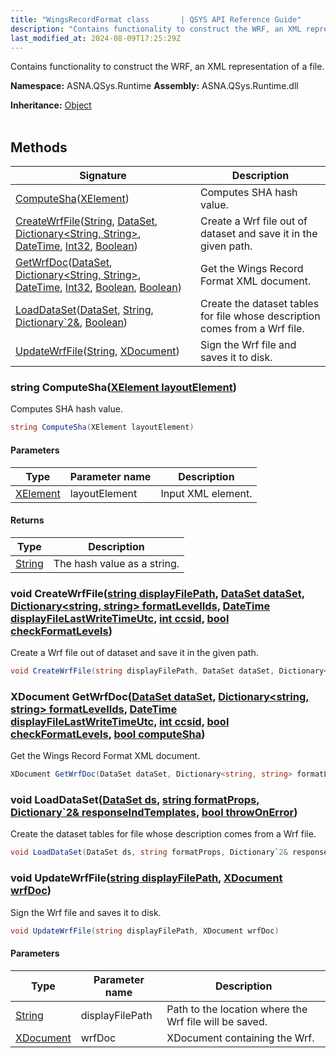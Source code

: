 ```yaml
---
title: "WingsRecordFormat class       | QSYS API Reference Guide"
description: "Contains functionality to construct the WRF, an XML representation of a file. "
last_modified_at: 2024-08-09T17:25:29Z
---
```


Contains functionality to construct the WRF, an XML representation of a file.

**Namespace:** ASNA.QSys.Runtime
**Assembly:** ASNA.QSys.Runtime.dll

**Inheritance:** [Object](https://docs.microsoft.com/en-us/dotnet/api/system.object)
<br>
<br>

## Methods

| Signature | Description |
| --- | --- |
| [ComputeSha](#string-computeshaxelement-layoutelement)([XElement](https://learn.microsoft.com/en-us/dotnet/api/system.xml.linq.xelement?view=net-8.0)) | Computes SHA hash value.
| [CreateWrfFile](#void-createwrffilestring-displayfilepath-dataset-dataset-dictionary-string-string-formatlevelids-datetime-displayfilelastwritetimeutc-int-ccsid-bool-checkformatlevels)([String](https://docs.microsoft.com/en-us/dotnet/api/system.string), [DataSet](https://docs.microsoft.com/en-us/dotnet/api/system.data.dataset), [Dictionary\<String, String\>](https://learn.microsoft.com/en-us/dotnet/api/system.collections.generic.dictionary-2?view=net-8.0), [DateTime](https://docs.microsoft.com/en-us/dotnet/api/system.datetime), [Int32](https://docs.microsoft.com/en-us/dotnet/api/system.int32), [Boolean](https://docs.microsoft.com/en-us/dotnet/api/system.boolean)) | Create a Wrf file out of dataset and save it in the given path.
| [GetWrfDoc](#xdocument-getwrfdocdataset-dataset-dictionary-string-string-formatlevelids-datetime-displayfilelastwritetimeutc-int-ccsid-bool-checkformatlevels-bool-computesha)([DataSet](https://docs.microsoft.com/en-us/dotnet/api/system.data.dataset), [Dictionary\<String, String\>](https://learn.microsoft.com/en-us/dotnet/api/system.collections.generic.dictionary-2?view=net-8.0), [DateTime](https://docs.microsoft.com/en-us/dotnet/api/system.datetime), [Int32](https://docs.microsoft.com/en-us/dotnet/api/system.int32), [Boolean](https://docs.microsoft.com/en-us/dotnet/api/system.boolean), [Boolean](https://docs.microsoft.com/en-us/dotnet/api/system.boolean)) | Get the Wings Record Format XML document.
| [LoadDataSet](#void-loaddatasetdataset-ds-string-formatprops-dictionary-2-responseindtemplates-bool-throwonerror)([DataSet](https://docs.microsoft.com/en-us/dotnet/api/system.data.dataset), [String](https://docs.microsoft.com/en-us/dotnet/api/system.string), [Dictionary`2&](https://learn.microsoft.com/en-us/dotnet/api/system.collections.generic.dictionary-2?view=net-8.0), [Boolean](https://docs.microsoft.com/en-us/dotnet/api/system.boolean)) | Create the dataset tables for file whose description comes from a Wrf file.
| [UpdateWrfFile](#void-updatewrffilestring-displayfilepath-xdocument-wrfdoc)([String](https://docs.microsoft.com/en-us/dotnet/api/system.string), [XDocument](https://learn.microsoft.com/en-us/dotnet/api/system.xml.linq.xdocument?view=net-8.0)) | Sign the Wrf file and saves it to disk.

### string ComputeSha([XElement layoutElement](https://learn.microsoft.com/en-us/dotnet/api/system.xml.linq.xelement?view=net-8.0))

Computes SHA hash value.

```cs
string ComputeSha(XElement layoutElement)
```

#### Parameters

| Type | Parameter name | Description
| --- | --- | ---
| [XElement](https://learn.microsoft.com/en-us/dotnet/api/system.xml.linq.xelement?view=net-8.0) | layoutElement | Input XML element.

#### Returns

| Type | Description
| --- | ---
| [String](https://docs.microsoft.com/en-us/dotnet/api/system.string) | The hash value as a string.

### void CreateWrfFile([string displayFilePath](https://learn.microsoft.com/en-us/dotnet/api/system.string?view=net-8.0), [DataSet dataSet](https://docs.microsoft.com/en-us/dotnet/api/system.data.dataset), [Dictionary\<string, string\> formatLevelIds](https://learn.microsoft.com/en-us/dotnet/api/system.collections.generic.dictionary-2?view=net-8.0), [DateTime displayFileLastWriteTimeUtc](https://docs.microsoft.com/en-us/dotnet/api/system.datetime), [int ccsid](https://learn.microsoft.com/en-us/dotnet/csharp/language-reference/builtin-types/integral-numeric-types), [bool checkFormatLevels](https://docs.microsoft.com/en-us/dotnet/api/system.boolean))

Create a Wrf file out of dataset and save it in the given path.

```cs
void CreateWrfFile(string displayFilePath, DataSet dataSet, Dictionary<string, string> formatLevelIds, DateTime displayFileLastWriteTimeUtc, int ccsid, bool checkFormatLevels)
```

### XDocument GetWrfDoc([DataSet dataSet](https://docs.microsoft.com/en-us/dotnet/api/system.data.dataset), [Dictionary\<string, string\> formatLevelIds](https://learn.microsoft.com/en-us/dotnet/api/system.collections.generic.dictionary-2?view=net-8.0), [DateTime displayFileLastWriteTimeUtc](https://docs.microsoft.com/en-us/dotnet/api/system.datetime), [int ccsid](https://learn.microsoft.com/en-us/dotnet/csharp/language-reference/builtin-types/integral-numeric-types), [bool checkFormatLevels](https://docs.microsoft.com/en-us/dotnet/api/system.boolean), [bool computeSha](https://docs.microsoft.com/en-us/dotnet/api/system.boolean))

Get the Wings Record Format XML document.

```cs
XDocument GetWrfDoc(DataSet dataSet, Dictionary<string, string> formatLevelIds, DateTime displayFileLastWriteTimeUtc, int ccsid, bool checkFormatLevels, bool computeSha)
```

### void LoadDataSet([DataSet ds](https://docs.microsoft.com/en-us/dotnet/api/system.data.dataset), [string formatProps](https://learn.microsoft.com/en-us/dotnet/api/system.string?view=net-8.0), [Dictionary`2& responseIndTemplates](https://learn.microsoft.com/en-us/dotnet/api/system.collections.generic.dictionary-2?view=net-8.0), [bool throwOnError](https://docs.microsoft.com/en-us/dotnet/api/system.boolean))

Create the dataset tables for file whose description comes from a Wrf file.

```cs
void LoadDataSet(DataSet ds, string formatProps, Dictionary`2& responseIndTemplates, bool throwOnError)
```

### void UpdateWrfFile([string displayFilePath](https://learn.microsoft.com/en-us/dotnet/api/system.string?view=net-8.0), [XDocument wrfDoc](https://learn.microsoft.com/en-us/dotnet/api/system.xml.linq.xdocument?view=net-8.0))

Sign the Wrf file and saves it to disk.

```cs
void UpdateWrfFile(string displayFilePath, XDocument wrfDoc)
```

#### Parameters

| Type | Parameter name | Description
| --- | --- | ---
| [String](https://docs.microsoft.com/en-us/dotnet/api/system.string) | displayFilePath | Path to the location where the Wrf file will be saved.
| [XDocument](https://learn.microsoft.com/en-us/dotnet/api/system.xml.linq.xdocument?view=net-8.0) | wrfDoc | XDocument containing the Wrf.
